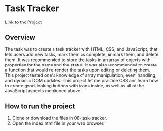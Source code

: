 # Task Tracker
<a href="https://roadmap.sh/projects/task-tracker-js">Link to the Project</a>

## Overview 
The task was to create a task tracker with HTML, CSS, and JavaScript, that lets users add new tasks, mark them as complete, unmark them, and delete them. It was recommended to store the tasks in an array of objects with properties for the name and the status. It was also recommended to create a function that would re-render the tasks upon editing or deleting them. This project tested one's knowledge of array manipulation, event handling, and dynamic DOM updates. This project let me practice CSS and learn how to create good-looking buttons with icons inside, as well as all of the JavaScript aspects mentioned above.

## How to run the project
1. Clone or download the files in 08-task-tracker.
2. Open the index.html file in your web browser.

